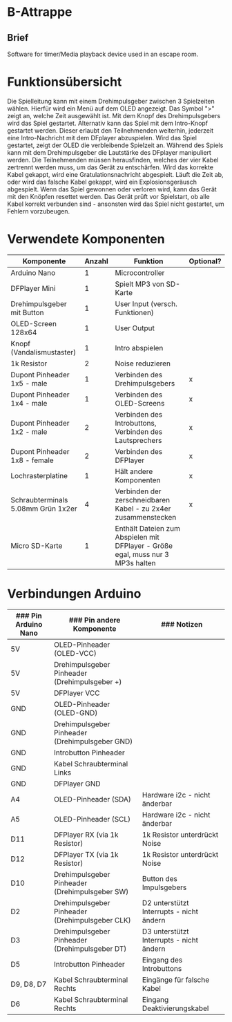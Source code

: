 # B-Attrappe
## Brief
Software for timer/Media playback device used in an escape room. 

# Funktionsübersicht

Die Spielleitung kann mit einem Drehimpulsgeber zwischen 3 Spielzeiten wählen. Hierfür wird ein Menü auf dem OLED angezeigt. Das Symbol ">" zeigt an, welche Zeit ausgewählt ist. Mit dem Knopf des Drehimpulsgebers wird das Spiel gestartet. Alternativ kann das Spiel mit dem Intro-Knopf gestartet werden. Dieser erlaubt den Teilnehmenden weiterhin, jederzeit eine Intro-Nachricht mit dem DFplayer abzuspielen. Wird das Spiel gestartet, zeigt der OLED die verbleibende Spielzeit an. Während des Spiels kann mit dem Drehimpulsgeber die Lautstärke des DFplayer manipuliert werden. Die Teilnehmenden müssen herausfinden, welches der vier Kabel zertrennt werden muss, um das Gerät zu entschärfen. Wird das korrekte Kabel gekappt, wird eine Gratulationsnachricht abgespielt. Läuft die Zeit ab, oder wird das falsche Kabel gekappt, wird ein Explosionsgeräusch abgespielt. Wenn das Spiel gewonnen oder verloren wird, kann das Gerät mit den Knöpfen resettet werden. Das Gerät prüft vor Spielstart, ob alle Kabel korrekt verbunden sind - ansonsten wird das Spiel nicht gestartet, um Fehlern vorzubeugen. 

# Verwendete Komponenten

| Komponente                         | Anzahl | Funktion                                                                        | Optional? |
|------------------------------------|--------|---------------------------------------------------------------------------------|-----------|
| Arduino Nano                       | 1      | Microcontroller                                                                 |           |
| DFPlayer Mini                      | 1      | Spielt MP3 von SD-Karte                                                         |           |
| Drehimpulsgeber mit Button         | 1      | User Input (versch. Funktionen)                                                 |           |
| OLED-Screen 128x64                 | 1      | User Output                                                                     |           |
| Knopf (Vandalismustaster)          | 1      | Intro abspielen                                                                 |           |
| 1k Resistor                        | 2      | Noise reduzieren                                                                |           |
| Dupont Pinheader 1x5 - male        | 1      | Verbinden des Drehimpulsgebers                                                  | x         |
| Dupont Pinheader 1x4 - male        | 1      | Verbinden des OLED-Screens                                                      | x         |
| Dupont Pinheader 1x2 - male        | 2      | Verbinden des Introbuttons, Verbinden des Lautsprechers                         | x         |
| Dupont Pinheader 1x8 - female      | 2      | Verbinden des DFPlayer                                                          | x         |
| Lochrasterplatine                  | 1      | Hält andere Komponenten                                                         | x         |
| Schraubterminals 5.08mm Grün 1x2er | 4      | Verbinden der zerschneidbaren Kabel - zu 2x4er zusammenstecken                  | x         |
| Micro SD-Karte                     | 1      | Enthält Dateien zum Abspielen mit DFPlayer - Größe egal, muss nur 3 MP3s halten |           |

# Verbindungen Arduino

| ### Pin Arduino Nano  | ### Pin andere Komponente                       | ### Notizen                              |
|-----------------------|-------------------------------------------------|------------------------------------------|
| 5V                    | OLED-Pinheader (OLED-VCC)                       |                                          |
| 5V                    | Drehimpulsgeber Pinheader (Drehimpulsgeber +)   |                                          |
| 5V                    | DFPlayer VCC                                    |                                          |
| GND                   | OLED-Pinheader (OLED-GND)                       |                                          |
| GND                   | Drehimpulsgeber Pinheader (Drehimpulsgeber GND) |                                          |
| GND                   | Introbutton Pinheader                           |                                          |
| GND                   | Kabel Schraubterminal Links                     |                                          |
| GND                   | DFPlayer GND                                    |                                          |
| A4                    | OLED-Pinheader (SDA)                            | Hardware i2c - nicht änderbar            |
| A5                    | OLED-Pinheader (SCL)                            | Hardware i2c - nicht änderbar            |
| D11                   | DFPlayer RX (via 1k Resistor)                   | 1k Resistor unterdrückt Noise            |
| D12                   | DFPlayer TX (via 1k Resistor)                   | 1k Resistor unterdrückt Noise            |
| D10                   | Drehimpulsgeber Pinheader (Drehimpulsgeber SW)  | Button des Impulsgebers                  |
| D2                    | Drehimpulsgeber Pinheader (Drehimpulsgeber CLK) | D2 unterstützt Interrupts - nicht ändern |
| D3                    | Drehimpulsgeber Pinheader (Drehimpulsgeber DT)  | D3 unterstützt Interrupts - nicht ändern |
| D5                    | Introbutton Pinheader                           | Eingang des Introbuttons                 |
| D9, D8, D7            | Kabel Schraubterminal Rechts                    | Eingänge für falsche Kabel               |
| D6                    | Kabel Schraubterminal Rechts                    | Eingang Deaktivierungskabel              |


